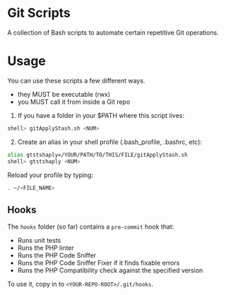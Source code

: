 # Git Scripts
A collection of Bash scripts to automate certain repetitive Git operations.

# Usage

You can use these scripts a few different ways.
* they MUST be executable (rwx)
* you MUST call it from inside a Git repo

1. If you have a folder in your $PATH where this script lives:  
```BASH
shell> gitApplyStash.sh <NUM>
```

2. Create an alias in your shell profile (.bash_profile, .bashrc, etc):  
```BASH
alias gtstshaply=/YOUR/PATH/TO/THIS/FILE/gitApplyStash.sh
shell> gtstshaply <NUM>
```

Reload your profile by typing:
```BASH
. ~/<FILE_NAME>
```

## Hooks
The `hooks` folder (so far) contains a `pre-commit` hook that:

- Runs unit tests
- Runs the PHP linter
- Runs the PHP Code Sniffer
- Runs the PHP Code Sniffer Fixer if it finds fixable errors
- Runs the PHP Compatibility check against the specified version

To use it, copy in to `<YOUR-REPO-ROOT>/.git/hooks`.
